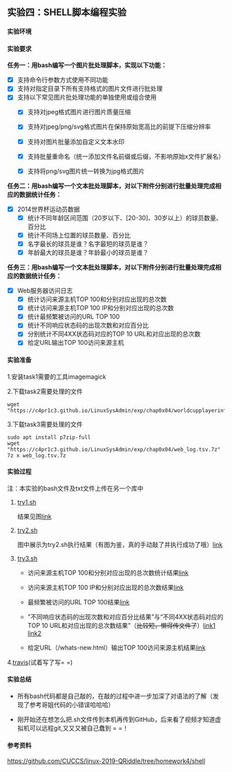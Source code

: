 ## 实验四：SHELL脚本编程实验
#### 实验环境

#### 实验要求
**任务一：用bash编写一个图片批处理脚本，实现以下功能：**
- [x] 支持命令行参数方式使用不同功能
- [x] 支持对指定目录下所有支持格式的图片文件进行批处理
- [x] 支持以下常见图片批处理功能的单独使用或组合使用
    - [x] 支持对jpeg格式图片进行图片质量压缩
    - [x] 支持对jpeg/png/svg格式图片在保持原始宽高比的前提下压缩分辨率
    - [x] 支持对图片批量添加自定义文本水印
    - [x] 支持批量重命名（统一添加文件名前缀或后缀，不影响原始x文件扩展名）
    - [x] 支持将png/svg图片统一转换为jpg格式图片


**任务二：用bash编写一个文本批处理脚本，对以下附件分别进行批量处理完成相应的数据统计任务：**
- [x] 2014世界杯运动员数据
    - [x] 统计不同年龄区间范围（20岁以下、[20-30]、30岁以上）的球员数量、百分比
    - [x] 统计不同场上位置的球员数量、百分比
    - [x] 名字最长的球员是谁？名字最短的球员是谁？
    - [x] 年龄最大的球员是谁？年龄最小的球员是谁？
  
**任务三：用bash编写一个文本批处理脚本，对以下附件分别进行批量处理完成相应的数据统计任务：**
- [x] Web服务器访问日志
    - [x] 统计访问来源主机TOP 100和分别对应出现的总次数
    - [x] 统计访问来源主机TOP 100 IP和分别对应出现的总次数
    - [x] 统计最频繁被访问的URL TOP 100
    - [x] 统计不同响应状态码的出现次数和对应百分比
    - [x] 分别统计不同4XX状态码对应的TOP 10 URL和对应出现的总次数
    - [x] 给定URL输出TOP 100访问来源主机
  
#### 实验准备
1.安装task1需要的工具imagemagick


2.下载task2需要处理的文件

    wget "https://c4pr1c3.github.io/LinuxSysAdmin/exp/chap0x04/worldcupplayerinfo.tsv"
3.下载task3需要处理的文件

    sudo apt install p7zip-full
    wget "https://c4pr1c3.github.io/LinuxSysAdmin/exp/chap0x04/web_log.tsv.7z"
    7z x web_log.tsv.7z
#### 实验过程
注：本实验的bash文件及txt文件上传在另一个库中
1. [try1.sh](https://github.com/chococolate/shells/blob/master/try2.sh)


    结果见图[link]([../images/1.jp](https://github.com/CUCCS/linux-2020-chococolate/blob/chap0x04/images/1.jpg)g)
2. [try2.sh](https://github.com/chococolate/shells/blob/master/try2.sh)


   图中展示为try2.sh执行结果（有图为鉴，真的手动敲了并执行成功了哦）[link](https://github.com/CUCCS/linux-2020-chococolate/blob/chap0x04/images/2.png)
3. [try3.sh](https://github.com/chococolate/shells/blob/master/try2.sh)


   * 访问来源主机TOP 100和分别对应出现的总次数统计结果[link](https://github.com/chococolate/shells/blob/master/try1.txt)

    * 访问来源主机TOP 100 IP和分别对应出现的总次数结果[link](https://github.com/chococolate/shells/blob/master/try2.txt)

    * 最频繁被访问的URL TOP 100结果[link](https://github.com/chococolate/shells/blob/master/try3.txt)

    * "不同响应状态码的出现次数和对应百分比结果”与“不同4XX状态码对应的TOP 10 URL和对应出现的总次数结果”（~~比较短，懒得传文件了~~）[link1](https://github.com/CUCCS/linux-2020-chococolate/blob/chap0x04/images/3.1.png) [link2](https://github.com/CUCCS/linux-2020-chococolate/blob/chap0x04/images/3.1.png)

    * 给定URL（/whats-new.html）输出TOP 100访问来源主机结果[link](https://github.com/chococolate/shells/blob/master/try5.txt)

4.[travis](https://github.com/chococolate/shells/blob/master/.travis.yml)(试着写了写= =)

#### 实验总结
  * 所有bash代码都是自己敲的，在敲的过程中进一步加深了对语法的了解（发现了参考哥姐代码的小错误哈哈哈）
  
  * 刚开始还在想怎么把.sh文件传到本机再传到GitHub，后来看了视频才知道虚拟机可以远程git,又又又被自己蠢到 = =！
  
#### 参考资料
  https://github.com/CUCCS/linux-2019-QRiddle/tree/homework4/shell
  